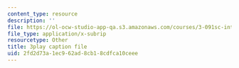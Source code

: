 ```yaml
---
content_type: resource
description: ''
file: https://ol-ocw-studio-app-qa.s3.amazonaws.com/courses/3-091sc-introduction-to-solid-state-chemistry-fall-2010/2fd2d73a1ec962ad8cb18cdfca10ceee_cMaryERGZmY.srt
file_type: application/x-subrip
resourcetype: Other
title: 3play caption file
uid: 2fd2d73a-1ec9-62ad-8cb1-8cdfca10ceee
---
```

